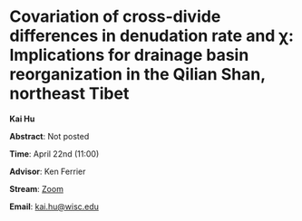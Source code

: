 # Covariation of cross-divide differences in denudation rate and χ: Implications for drainage basin reorganization in the Qilian Shan, northeast Tibet

**Kai Hu**

**Abstract**: Not posted

**Time**: April 22nd (11:00)

**Advisor**: Ken Ferrier

**Stream**: [Zoom](https://uwmadison.zoom.us/meeting#/test11111)

**Email**: [kai.hu@wisc.edu](mailto:kai.hu@wisc.edu)

